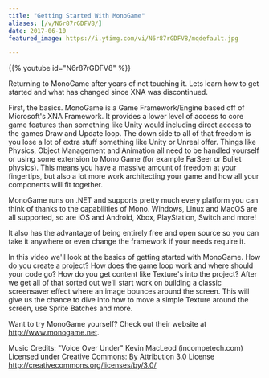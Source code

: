 ```yaml
---
title: "Getting Started With MonoGame"
aliases: [/v/N6r87rGDFV8/]
date: 2017-06-10
featured_image: https://i.ytimg.com/vi/N6r87rGDFV8/mqdefault.jpg

---
```


{{% youtube id="N6r87rGDFV8" %}}

Returning to MonoGame after years of not touching it. Lets learn how to get started and what has changed since XNA was discontinued.

First, the basics. MonoGame is a Game Framework/Engine based off of Microsoft's XNA Framework. It provides a lower level of access to core game features than something like Unity would including direct access to the games Draw and Update loop. The down side to all of that freedom is you lose a lot of extra stuff something like Unity or Unreal offer. Things like Physics, Object Management and Animation all need to be handled yourself or using some extension to Mono Game (for example FarSeer or Bullet physics). This means you have a massive amount of freedom at your fingertips, but also a lot more work architecting your game and how all your components will fit together.

MonoGame runs on .NET and supports pretty much every platform you can think of thanks to the capabilities of Mono. Windows, Linux and MacOS are all supported, so are iOS and Android, Xbox, PlayStation, Switch and more!

It also has the advantage of being entirely free and open source so you can take it anywhere or even change the framework if your needs require it.

In this video we'll look at the basics of getting started with MonoGame. How do you create a project? How does the game loop work and where should your code go? How do you get content like Texture's into the project? After we get all of that sorted out we'll start work on building a classic screensaver effect where an image bounces around the screen. This will give us the chance to dive into how to move a simple Texture around the screen, use Sprite Batches and more.

Want to try MonoGame yourself? Check out their website at http://www.monogame.net.

Music Credits:
"Voice Over Under" Kevin MacLeod (incompetech.com)
Licensed under Creative Commons: By Attribution 3.0 License
http://creativecommons.org/licenses/by/3.0/